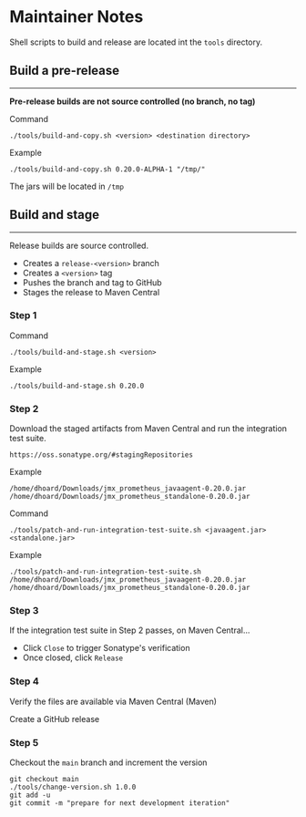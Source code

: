# Maintainer Notes

Shell scripts to build and release are located int the `tools` directory.

## Build a pre-release
___

**Pre-release builds are not source controlled (no branch, no tag)**

Command

```shell
./tools/build-and-copy.sh <version> <destination directory>
```

Example

```shell
./tools/build-and-copy.sh 0.20.0-ALPHA-1 "/tmp/"
```

The jars will be located in `/tmp`

## Build and stage 
___

Release builds are source controlled.

- Creates a `release-<version>` branch
- Creates a `<version>` tag
- Pushes the branch and tag to GitHub
- Stages the release to Maven Central

### Step 1

Command

```shell
./tools/build-and-stage.sh <version>
```

Example

```shell
./tools/build-and-stage.sh 0.20.0
```

### Step 2

Download the staged artifacts from Maven Central and run the integration test suite.

```
https://oss.sonatype.org/#stagingRepositories
```

Example

```shell
/home/dhoard/Downloads/jmx_prometheus_javaagent-0.20.0.jar
/home/dhoard/Downloads/jmx_prometheus_standalone-0.20.0.jar
```

Command

```shell
./tools/patch-and-run-integration-test-suite.sh <javaagent.jar> <standalone.jar>
```

Example

```shell
./tools/patch-and-run-integration-test-suite.sh /home/dhoard/Downloads/jmx_prometheus_javaagent-0.20.0.jar /home/dhoard/Downloads/jmx_prometheus_standalone-0.20.0.jar
```

### Step 3

If the integration test suite in Step 2 passes, on Maven Central...

- Click `Close` to trigger Sonatype's verification
- Once closed, click `Release`


### Step 4

Verify the files are available via Maven Central (Maven)

Create a GitHub release

### Step 5

Checkout the `main` branch and increment the version

```shell
git checkout main
./tools/change-version.sh 1.0.0
git add -u
git commit -m "prepare for next development iteration"
```
